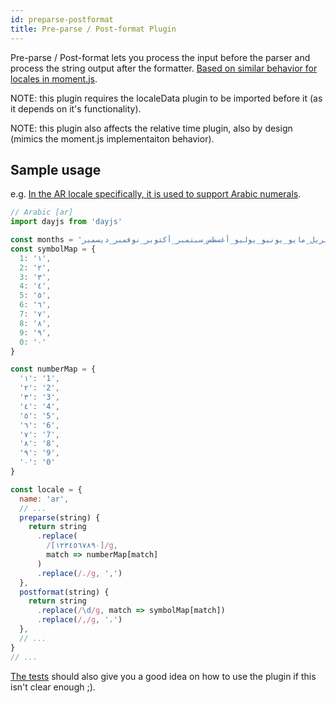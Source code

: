 ```yaml
---
id: preparse-postformat
title: Pre-parse / Post-format Plugin
---
```

Pre-parse / Post-format lets you process the input before the parser and process the string output after the formatter. [Based on similar behavior for locales in moment.js](https://momentjs.com/docs/#/i18n/locale-data/).

NOTE: this plugin requires the localeData plugin to be imported before it (as it depends on it's functionality). 

NOTE: this plugin also affects the relative time plugin, also by design (mimics the moment.js implementaiton behavior).

## Sample usage
e.g. [In the AR locale specifically, it is used to support Arabic numerals](https://github.com/iamkun/dayjs/pull/1255/commits/e26e802d767eec89aae02c8cecf87f517600a698).

```javascript
// Arabic [ar]
import dayjs from 'dayjs'

const months = 'يناير_فبراير_مارس_أبريل_مايو_يونيو_يوليو_أغسطس_سبتمبر_أكتوبر_نوفمبر_ديسمبر'.split('_')
const symbolMap = {
  1: '١',
  2: '٢',
  3: '٣',
  4: '٤',
  5: '٥',
  6: '٦',
  7: '٧',
  8: '٨',
  9: '٩',
  0: '٠'
}

const numberMap = {
  '١': '1',
  '٢': '2',
  '٣': '3',
  '٤': '4',
  '٥': '5',
  '٦': '6',
  '٧': '7',
  '٨': '8',
  '٩': '9',
  '٠': '0'
}

const locale = {
  name: 'ar',
  // ...
  preparse(string) {
    return string
      .replace(
        /[١٢٣٤٥٦٧٨٩٠]/g,
        match => numberMap[match]
      )
      .replace(/،/g, ',')
  },
  postformat(string) {
    return string
      .replace(/\d/g, match => symbolMap[match])
      .replace(/,/g, '،')
  },
  // ...
}
// ...
```

[The tests](https://github.com/iamkun/dayjs/blob/dev/test/plugin/preParsePostFormat.test.js) should also give you a good idea on how to use the plugin if this isn't clear enough ;).
